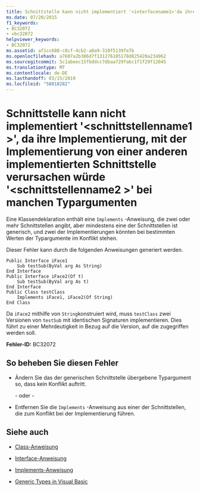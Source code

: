 ```yaml
---
title: Schnittstelle kann nicht implementiert '<interfacename1>'da ihre Implementierung mit der Implementierung von einer anderen implementierten Schnittstelle verursachen würde"<interfacename2>" bei manchen Typargumenten
ms.date: 07/20/2015
f1_keywords:
- BC32072
- vbc32072
helpviewer_keywords:
- BC32072
ms.assetid: af1cc688-c8cf-4cb2-a8a9-310f5139fe7b
ms.openlocfilehash: a7607a2b386d7f131276105178d825420a234962
ms.sourcegitcommit: 5c1abeec15fbddcc7dbaa729fabc1f1f29f12045
ms.translationtype: MT
ms.contentlocale: de-DE
ms.lasthandoff: 03/15/2019
ms.locfileid: "58018282"
---
```

# <a name="cannot-implement-interface-interfacename1-because-its-implementation-could-conflict-with-the-implementation-of-another-implemented-interface-interfacename2-for-some-type-arguments"></a>Schnittstelle kann nicht implementiert '\<schnittstellenname1 >', da ihre Implementierung, mit der Implementierung von einer anderen implementierten Schnittstelle verursachen würde '\<schnittstellenname2 >' bei manchen Typargumenten
Eine Klassendeklaration enthält eine `Implements` -Anweisung, die zwei oder mehr Schnittstellen angibt, aber mindestens eine der Schnittstellen ist generisch, und zwei der Implementierungen könnten bei bestimmten Werten der Typargumente im Konflikt stehen.  
  
 Dieser Fehler kann durch die folgenden Anweisungen generiert werden.  
  
```  
Public Interface iFace1  
    Sub testSub(ByVal arg As String)  
End Interface  
Public Interface iFace2(Of t)  
    Sub testSub(ByVal arg As t)  
End Interface  
Public Class testClass  
    Implements iFace1, iFace2(Of String)  
End Class  
```  
  
 Da `iFace2` mithilfe von `String`konstruiert wird, muss `testClass` zwei Versionen von `testSub` mit identischen Signaturen implementieren. Dies führt zu einer Mehrdeutigkeit in Bezug auf die Version, auf die zugegriffen werden soll.  
  
 **Fehler-ID:** BC32072  
  
## <a name="to-correct-this-error"></a>So beheben Sie diesen Fehler  
  
-   Ändern Sie das der generischen Schnittstelle übergebene Typargument so, dass kein Konflikt auftritt.  
  
     - oder -   
  
-   Entfernen Sie die `Implements` -Anweisung aus einer der Schnittstellen, die zum Konflikt bei der Implementierung führen.  
  
## <a name="see-also"></a>Siehe auch

- [Class-Anweisung](../../visual-basic/language-reference/statements/class-statement.md)
- [Interface-Anweisung](../../visual-basic/language-reference/statements/interface-statement.md)
- [Implements-Anweisung](../../visual-basic/language-reference/statements/implements-statement.md)

- [Generic Types in Visual Basic](../../visual-basic/programming-guide/language-features/data-types/generic-types.md)
